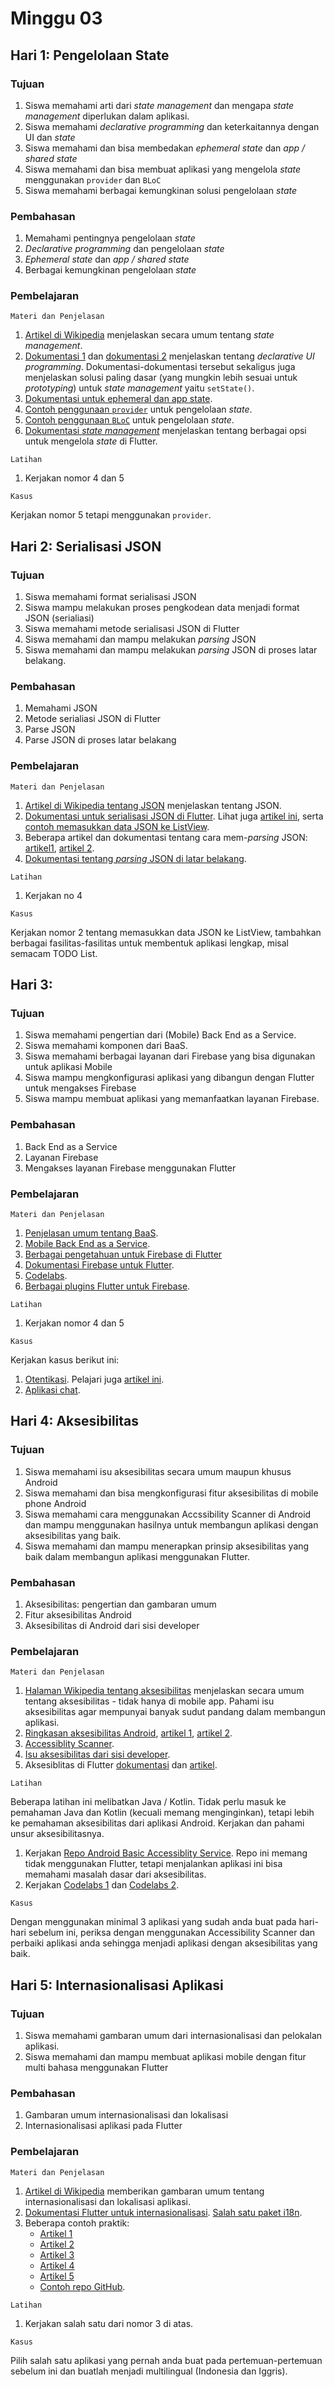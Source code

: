 # Minggu 03

## Hari 1: Pengelolaan State

### Tujuan

1. Siswa memahami arti dari *state management* dan mengapa *state management* diperlukan dalam
   aplikasi.
2. Siswa memahami *declarative programming* dan keterkaitannya dengan UI dan *state*
3. Siswa memahami dan bisa membedakan *ephemeral state* dan *app / shared state*
4. Siswa memahami dan bisa membuat aplikasi yang mengelola *state* menggunakan `provider` dan `BLoC`
5. Siswa memahami berbagai kemungkinan solusi pengelolaan *state*

### Pembahasan

1. Memahami pentingnya pengelolaan *state*
2. *Declarative programming* dan pengelolaan *state*
3. *Ephemeral state* dan *app / shared state*
4. Berbagai kemungkinan pengelolaan *state*

### Pembelajaran

```
Materi dan Penjelasan
```

1. [Artikel di Wikipedia](https://en.wikipedia.org/wiki/State_management) menjelaskan secara umum
   tentang *state management*.
2. [Dokumentasi 1](https://flutter.dev/docs/development/data-and-backend/state-mgmt/declarative) dan [dokumentasi 2](https://flutter.dev/docs/get-started/flutter-for/declarative)  menjelaskan tentang *declarative UI programming*. Dokumentasi-dokumentasi tersebut sekaligus juga menjelaskan solusi paling dasar (yang mungkin lebih sesuai untuk *prototyping*) untuk *state management* yaitu `setState()`.
3. [Dokumentasi untuk ephemeral dan app state](https://flutter.dev/docs/development/data-and-backend/state-mgmt/ephemeral-vs-app).
4. [Contoh penggunaan `provider`](https://flutter.dev/docs/development/data-and-backend/state-mgmt/simple) untuk pengelolaan *state*.
5. [Contoh penggunaan `BLoC`](https://resocoder.com/2019/06/12/bloc-library-updated-painless-state-management-for-flutter/) untuk pengelolaan *state*.
6. [Dokumentasi *state management*](https://flutter.dev/docs/development/data-and-backend/state-mgmt/options) menjelaskan tentang berbagai opsi untuk mengelola *state* di Flutter.

```
Latihan
```

1. Kerjakan nomor 4 dan 5

```
Kasus
```

Kerjakan nomor 5 tetapi menggunakan `provider`.

## Hari 2: Serialisasi JSON

### Tujuan

1. Siswa memahami format serialisasi JSON
2. Siswa mampu melakukan proses pengkodean data menjadi format JSON (serialiasi)
3. Siswa memahami metode serialisasi JSON di Flutter
4. Siswa memahami dan mampu melakukan *parsing* JSON
5. Siswa memahami dan mampu melakukan *parsing* JSON di proses latar belakang.

### Pembahasan

1. Memahami JSON
2. Metode serialiasi JSON di Flutter
3. Parse JSON 
4. Parse JSON di proses latar belakang

### Pembelajaran

```
Materi dan Penjelasan
```

1. [Artikel di Wikipedia tentang JSON](https://en.wikipedia.org/wiki/JSON) menjelaskan tentang JSON.
2. [Dokumentasi untuk serialisasi JSON di Flutter](https://flutter.dev/docs/development/data-and-backend/json). Lihat juga [artikel ini](https://flutter.institute/simple-json-with-flutter/), serta [contoh memasukkan data JSON ke ListView](https://kodestat.gitbook.io/flutter/flutter-listview-with-json-or-list-data).
3. Beberapa artikel dan dokumentasi tentang cara mem-*parsing* JSON:
   [artikel1](https://medium.com/flutter-community/how-to-parse-json-in-flutter-for-beginners-8074a68d7a79),
   [artikel 2](https://medium.com/flutter-community/parsing-complex-json-in-flutter-747c46655f51).
4. [Dokumentasi tentang *parsing* JSON di latar belakang](https://flutter.dev/docs/cookbook/networking/background-parsing).


```
Latihan
```

1. Kerjakan no 4


```
Kasus
```

Kerjakan nomor 2 tentang memasukkan data JSON ke ListView, tambahkan berbagai fasilitas-fasilitas
untuk membentuk aplikasi lengkap, misal semacam TODO List.

## Hari 3:

### Tujuan

1. Siswa memahami pengertian dari (Mobile) Back End as a Service.
2. Siswa memahami komponen dari BaaS.
3. Siswa memahami berbagai layanan dari Firebase yang bisa digunakan untuk aplikasi Mobile
4. Siswa mampu mengkonfigurasi aplikasi yang dibangun dengan Flutter untuk mengakses Firebase
5. Siswa mampu membuat aplikasi yang memanfaatkan layanan Firebase.

### Pembahasan

1. Back End as a Service
2. Layanan Firebase
3. Mengakses layanan Firebase menggunakan Flutter

### Pembelajaran

```
Materi dan Penjelasan
```

1. [Penjelasan umum tentang BaaS](https://www.cloudflare.com/learning/serverless/glossary/backend-as-a-service-baas/).
2. [Mobile Back End as a Service](https://en.wikipedia.org/wiki/Mobile_backend_as_a_service).
3. [Berbagai pengetahuan untuk Firebase di Flutter](https://flutter.dev/docs/development/data-and-backend/firebase)
4. [Dokumentasi Firebase untuk Flutter](https://firebase.google.com/docs/flutter/setup).
5. [Codelabs](https://codelabs.developers.google.com/codelabs/flutter-firebase/#0).
6. [Berbagai plugins Flutter untuk Firebase](https://github.com/flutter/plugins/blob/master/FlutterFire.md).

```
Latihan
```

1. Kerjakan nomor 4 dan 5


```
Kasus
```

Kerjakan kasus berikut ini:

1. [Otentikasi](https://github.com/flutter/plugins/tree/master/packages/firebase_auth/example).
   Pelajari juga [artikel ini](https://flutterdoc.com/mobileauthenticating-users-with-firebase-and-flutter-240c5557ac7f).
2. [Aplikasi chat](https://medium.com/flutter-community/building-a-chat-app-with-flutter-and-firebase-from-scratch-9eaa7f41782e).

## Hari 4: Aksesibilitas

### Tujuan

1. Siswa memahami isu aksesibilitas secara umum maupun khusus Android
2. Siswa memahami dan bisa mengkonfigurasi fitur aksesibilitas di mobile phone Android
3. Siswa memahami cara menggunakan Accssibility Scanner di Android dan mampu menggunakan hasilnya
   untuk membangun aplikasi dengan aksesibilitas yang baik.
4. Siswa memahami dan mampu menerapkan prinsip aksesibilitas yang baik dalam membangun aplikasi
   menggunakan Flutter.

### Pembahasan

1. Aksesibilitas: pengertian dan gambaran umum
2. Fitur aksesibilitas Android
3. Aksesibilitas di Android dari sisi developer

### Pembelajaran

```
Materi dan Penjelasan
```

1. [Halaman Wikipedia tentang aksesibilitas](https://en.wikipedia.org/wiki/Accessibility)
   menjelaskan secara umum tentang aksesibilitas - tidak hanya di mobile app. Pahami isu
   aksesibilitas agar mempunyai banyak sudut pandang dalam membangun aplikasi.
2. [Ringkasan aksesibilitas Android](https://support.google.com/accessibility/android/answer/6006564?hl=id), [artikel 1](https://www.lifewire.com/guide-to-android-accessibility-settings-4064536), [artikel 2](https://www.lifewire.com/make-your-life-easier-with-androids-accessibility-features-4064537).
3. [Accessiblity Scanner](https://support.google.com/accessibility/android/faq/6376582?hl=id&visit_id=637020258597061821-4129879876&rd=1).
4. [Isu aksesibilitas dari sisi developer](https://developer.android.com/guide/topics/ui/accessibility/index.html).
5. Aksesiblitas di Flutter [dokumentasi](https://flutter.dev/docs/development/accessibility-and-localization/accessibility#sufficient-contrast) dan [artikel](https://medium.com/flutter-community/a-deep-dive-into-flutters-accessibility-widgets-eb0ef9455bc).

```
Latihan
```

Beberapa latihan ini melibatkan Java / Kotlin. Tidak perlu masuk ke pemahaman Java dan Kotlin
(kecuali memang menginginkan), tetapi lebih ke pemahaman aksesibilitas dari aplikasi Android.
Kerjakan dan pahami unsur aksesibilitasnya.

1. Kerjakan [Repo Android Basic Accessiblity Service](https://github.com/googlesamples/android-BasicAccessibility). Repo ini memang tidak menggunakan Flutter, tetapi menjalankan aplikasi ini bisa memahami masalah dasar dari aksesibilitas.
2. Kerjakan [Codelabs 1](https://codelabs.developers.google.com/codelabs/basic-android-accessibility/) dan [Codelabs 2](https://codelabs.developers.google.com/codelabs/developing-android-a11y-service/).

```
Kasus
```

Dengan menggunakan minimal 3 aplikasi yang sudah anda buat pada hari-hari sebelum ini, periksa dengan menggunakan Accessibility Scanner dan perbaiki aplikasi anda sehingga menjadi aplikasi dengan aksesibilitas yang baik.

## Hari 5: Internasionalisasi Aplikasi

### Tujuan

1. Siswa memahami gambaran umum dari internasionalisasi dan pelokalan aplikasi.
2. Siswa memahami dan mampu membuat aplikasi mobile dengan fitur multi bahasa menggunakan Flutter

### Pembahasan

1. Gambaran umum internasionalisasi dan lokalisasi
2. Internasionalisasi aplikasi pada Flutter

### Pembelajaran

```
Materi dan Penjelasan
```

1. [Artikel di Wikipedia](https://en.wikipedia.org/wiki/Internationalization_and_localization) memberikan gambaran umum tentang internasionalisasi dan lokalisasi aplikasi.
2. [Dokumentasi Flutter untuk internasionalisasi](https://flutter.dev/docs/development/accessibility-and-localization/internationalization). [Salah satu paket i18n](https://github.com/aissat/easy_localization).
3. Beberapa contoh praktik:
    * [Artikel 1](https://resocoder.com/2019/06/01/flutter-localization-the-easy-way-internationalization-with-json/)
    * [Artikel 2](https://www.didierboelens.com/2018/04/internationalization---make-an-flutter-application-multi-lingual/)
    * [Artikel 3](https://medium.com/@datvt9312/flutter-internationalization-tutorials-d8f0f711e7f)
    * [Artikel 4](https://proandroiddev.com/flutter-localization-step-by-step-30f95d06018d)
    * [Artikel 5](https://flutter-news.com/tutorials/flutter-internationalization-by-using-json-files.5)
    * [Contoh repo GitHub](https://github.com/anilcancakir/flutter-internationalization).


```
Latihan
```

1. Kerjakan salah satu dari nomor 3 di atas.


```
Kasus
```

Pilih salah satu aplikasi yang pernah anda buat pada pertemuan-pertemuan sebelum ini dan buatlah
menjadi multilingual (Indonesia dan Iggris).


